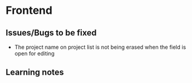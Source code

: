 # Frontend

## Issues/Bugs to be fixed

- The project name on project list is not being erased when the field is open for editing

## Learning notes
